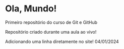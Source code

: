 # Ola, Mundo!
 Primeiro repositório do curso de Git e GitHub

 Repositório criado durante uma aula ao vivo!

 Adicionando uma linha diretamente no site! 04/01/2024
